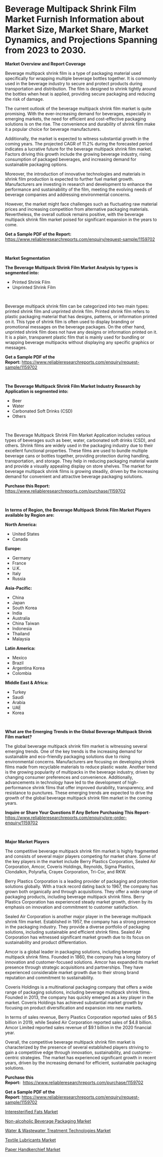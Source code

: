 <p><h1>Beverage Multipack Shrink Film Market Furnish Information about Market Size, Market Share, Market Dynamics, and Projections Spanning from 2023 to 2030.</h1></p><p><strong>Market Overview and Report Coverage</strong></p>
<p><p>Beverage multipack shrink film is a type of packaging material used specifically for wrapping multiple beverage bottles together. It is commonly used in the beverage industry to secure and protect products during transportation and distribution. The film is designed to shrink tightly around the bottles when heat is applied, providing secure packaging and reducing the risk of damage.</p><p>The current outlook of the beverage multipack shrink film market is quite promising. With the ever-increasing demand for beverages, especially in emerging markets, the need for efficient and cost-effective packaging solutions is on the rise. The convenience and durability of shrink film make it a popular choice for beverage manufacturers.</p><p>Additionally, the market is expected to witness substantial growth in the coming years. The projected CAGR of 11.2% during the forecasted period indicates a lucrative future for the beverage multipack shrink film market. Factors driving this growth include the growing beverage industry, rising consumption of packaged beverages, and increasing demand for sustainable packaging options.</p><p>Moreover, the introduction of innovative technologies and materials in shrink film production is expected to further fuel market growth. Manufacturers are investing in research and development to enhance the performance and sustainability of the film, meeting the evolving needs of beverage companies and addressing environmental concerns.</p><p>However, the market might face challenges such as fluctuating raw material prices and increasing competition from alternative packaging materials. Nevertheless, the overall outlook remains positive, with the beverage multipack shrink film market poised for significant expansion in the years to come.</p></p>
<p><strong>Get a Sample PDF of the Report:</strong> <a href="https://www.reliableresearchreports.com/enquiry/request-sample/1159702">https://www.reliableresearchreports.com/enquiry/request-sample/1159702</a></p>
<p>&nbsp;</p>
<p><strong>Market Segmentation</strong></p>
<p><strong>The Beverage Multipack Shrink Film Market Analysis by types is segmented into:</strong></p>
<p><ul><li>Printed Shrink Film</li><li>Unprinted Shrink Film</li></ul></p>
<p>&nbsp;</p>
<p><p>Beverage multipack shrink film can be categorized into two main types: printed shrink film and unprinted shrink film. Printed shrink film refers to plastic packaging material that has designs, patterns, or information printed on it. This type of shrink film is often used to display branding or promotional messages on the beverage packages. On the other hand, unprinted shrink film does not have any designs or information printed on it. It is a plain, transparent plastic film that is mainly used for bundling or wrapping beverage multipacks without displaying any specific graphics or messages.</p></p>
<p><strong>Get a Sample PDF of the Report:</strong>&nbsp;<a href="https://www.reliableresearchreports.com/enquiry/request-sample/1159702">https://www.reliableresearchreports.com/enquiry/request-sample/1159702</a></p>
<p>&nbsp;</p>
<p><strong>The Beverage Multipack Shrink Film Market Industry Research by Application is segmented into:</strong></p>
<p><ul><li>Beer</li><li>Water</li><li>Carbonated Soft Drinks (CSD)</li><li>Others</li></ul></p>
<p>&nbsp;</p>
<p><p>The Beverage Multipack Shrink Film Market Application includes various types of beverages such as beer, water, carbonated soft drinks (CSD), and others. Shrink films are widely used in the packaging industry due to their excellent functional properties. These films are used to bundle multiple beverage cans or bottles together, providing protection during handling, transportation, and storage. They help in reducing packaging material waste and provide a visually appealing display on store shelves. The market for beverage multipack shrink films is growing steadily, driven by the increasing demand for convenient and attractive beverage packaging solutions.</p></p>
<p><strong>Purchase this Report:</strong>&nbsp; <a href="https://www.reliableresearchreports.com/purchase/1159702">https://www.reliableresearchreports.com/purchase/1159702</a></p>
<p>&nbsp;</p>
<p><strong>In terms of Region, the Beverage Multipack Shrink Film Market Players available by Region are:</strong></p>
<p>
    <p> <strong> North America: </strong>
        <ul>
            <li>United States</li>
            <li>Canada</li>
        </ul>
        </p> 
    <p> <strong> Europe: </strong>
        <ul>
            <li>Germany</li>
            <li>France</li>
            <li>U.K.</li>
            <li>Italy</li>
            <li>Russia</li>
        </ul>
        </p> 
    <p> <strong> Asia-Pacific: </strong>
        <ul>
            <li>China</li>
            <li>Japan</li>
            <li>South Korea</li>
            <li>India</li>
            <li>Australia</li>
            <li>China Taiwan</li>
            <li>Indonesia</li>
            <li>Thailand</li>
            <li>Malaysia</li>
        </ul>
        </p> 
    <p> <strong> Latin America: </strong>
        <ul>
            <li>Mexico</li>
            <li>Brazil</li>
            <li>Argentina Korea</li>
            <li>Colombia</li>
        </ul>
        </p> 
    <p> <strong> Middle East & Africa: </strong>
        <ul>
            <li>Turkey</li>
            <li>Saudi</li>
            <li>Arabia</li>
            <li>UAE</li>
            <li>Korea</li>
        </ul>
    </p>
    </p>
<p>&nbsp;</p>
<p><strong>What are the Emerging Trends in the Global Beverage Multipack Shrink Film market?</strong></p>
<p><p>The global beverage multipack shrink film market is witnessing several emerging trends. One of the key trends is the increasing demand for sustainable and eco-friendly packaging solutions due to rising environmental concerns. Manufacturers are focusing on developing shrink films made from recyclable materials to reduce plastic waste. Another trend is the growing popularity of multipacks in the beverage industry, driven by changing consumer preferences and convenience. Additionally, advancements in technology have led to the development of high-performance shrink films that offer improved durability, transparency, and resistance to punctures. These emerging trends are expected to drive the growth of the global beverage multipack shrink film market in the coming years.</p></p>
<p><strong>Inquire or Share Your Questions If Any Before Purchasing This Report</strong>- <a href="https://www.reliableresearchreports.com/enquiry/pre-order-enquiry/1159702">https://www.reliableresearchreports.com/enquiry/pre-order-enquiry/1159702</a></p>
<p>&nbsp;</p>
<p><strong>Major Market Players</strong></p>
<p><p>The competitive beverage multipack shrink film market is highly fragmented and consists of several major players competing for market share. Some of the key players in the market include Berry Plastics Corporation, Sealed Air Corporation, Amcor, Coveris Holdings, Reynolds, Sigma Plastics, Clondalkin, Polyrafia, Crayex Corporation, Tri-Cor, and RKW. </p><p>Berry Plastics Corporation is a leading provider of packaging and protection solutions globally. With a track record dating back to 1967, the company has grown both organically and through acquisitions. They offer a wide range of packaging products, including beverage multipack shrink films. Berry Plastics Corporation has experienced steady market growth, driven by its emphasis on innovation and commitment to customer satisfaction.</p><p>Sealed Air Corporation is another major player in the beverage multipack shrink film market. Established in 1957, the company has a strong presence in the packaging industry. They provide a diverse portfolio of packaging solutions, including sustainable and efficient shrink films. Sealed Air Corporation has witnessed significant market growth due to its focus on sustainability and product differentiation.</p><p>Amcor is a global leader in packaging solutions, including beverage multipack shrink films. Founded in 1860, the company has a long history of innovation and customer-focused solutions. Amcor has expanded its market presence through strategic acquisitions and partnerships. They have experienced considerable market growth due to their strong brand reputation and commitment to sustainability.</p><p>Coveris Holdings is a multinational packaging company that offers a wide range of packaging solutions, including beverage multipack shrink films. Founded in 2013, the company has quickly emerged as a key player in the market. Coveris Holdings has achieved substantial market growth by focusing on product diversification and expansion into new markets.</p><p>In terms of sales revenue, Berry Plastics Corporation reported sales of $6.5 billion in 2019, while Sealed Air Corporation reported sales of $4.8 billion. Amcor Limited reported sales revenue of $9.1 billion in the 2020 financial year.</p><p>Overall, the competitive beverage multipack shrink film market is characterized by the presence of several established players striving to gain a competitive edge through innovation, sustainability, and customer-centric strategies. The market has experienced significant growth in recent years, driven by the increasing demand for efficient, sustainable packaging solutions.</p></p>
<p><strong>Purchase this Report:</strong>&nbsp;&nbsp;<a href="https://www.reliableresearchreports.com/purchase/1159702">https://www.reliableresearchreports.com/purchase/1159702</a></p>
<p></p>
<p><strong>Get a Sample PDF of the Report:</strong>&nbsp;<a href="https://www.reliableresearchreports.com/enquiry/request-sample/1159702">https://www.reliableresearchreports.com/enquiry/request-sample/1159702</a></p>
<p><p><a href="https://www.linkedin.com/pulse/interesterified-fats-market-research-report-unlocks-analysis-zojae/">Interesterified Fats Market</a></p><p><a href="https://github.com/RichRobinson5/Market-Research-Report-List-1/blob/main/non-alcoholic-beverage-packaging-market.md">Non-alcoholic Beverage Packaging Market</a></p><p><a href="https://github.com/RoccoManning/Market-Research-Report-List-1/blob/main/water-wastewater-treatment-technologies-market.md">Water & Wastewater Treatment Technologies Market</a></p><p><a href="https://medium.com/@jerrodhilll68/textile-lubricants-market-size-growth-forecast-2023-2030-9f3a09c71a3f">Textile Lubricants Market</a></p><p><a href="https://medium.com/@elwyncarter2023/paper-handkerchief-market-size-growth-forecast-2023-2030-9c973bab4865">Paper Handkerchief Market</a></p></p>